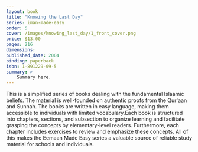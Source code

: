```yaml
---
layout: book
title: "Knowing the Last Day"
series: iman-made-easy
order: 5
cover: /images/knowing_last_day/1_front_cover.png
price: $13.00
pages: 216
dimensions:
published_date: 2004
binding: paperback
isbn: 1-891229-09-5
summary: >
    Summary here.
---
```


This is a simplified series of books dealing with the fundamental Islaamic beliefs. The material is well-founded on authentic proofs from the Qur'aan and Sunnah. The books are written in easy language, making them accessible to individuals with limited vocabulary.Each book is structured into chapters, sections, and subsection to organize learning and facilitate grasping the concepts by elementary-level readers. Furthermore, each chapter includes exercises to review and emphasize these concepts. All of this makes the Eemaan Made Easy series a valuable source of reliable study material for schools and individuals.
